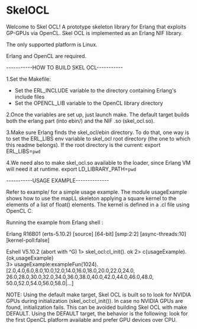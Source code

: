 # SkelOCL

Welcome to Skel OCL! A prototype skeleton library for Erlang that exploits GP-GPUs via OpenCL.
Skel OCL is implemented as an Erlang NIF library.

The only supported platform is Linux.

Erlang and OpenCL are required.

-----------HOW TO BUILD SKEL OCL-----------

1.Set the Makefile:
- Set the ERL_INCLUDE variable to the directory containing Erlang's include files
- Set the OPENCL_LIB variable to the OpenCL library directory

2.Once the variables are set up, just launch make.
The default target builds both the erlang part (into ebin/) and the NIF .so (skel_ocl.so).

3.Make sure Erlang finds the skel_ocl/ebin directory.
To do that, one way is to set the ERL_LIBS env variable to skel_ocl root directory (the one to which this readme belongs).
If the root directory is the current:
export ERL_LIBS=`pwd`

4.We need also to make skel_ocl.so available to the loader, since Erlang VM will need it at runtime.
export LD_LIBRARY_PATH=`pwd`


-----------USAGE EXAMPLE--------------

Refer to example/ for a simple usage example. The module usageExample shows how to use the mapLL skeleton applying a square kernel to the elements of a list of float() elements. The kernel is defined in a .cl file using OpenCL C.


Running the example from Erlang shell :

Erlang R16B01 (erts-5.10.2) [source] [64-bit] [smp:2:2] [async-threads:10] [kernel-poll:false]

Eshell V5.10.2  (abort with ^G)
1> skel_ocl:cl_init().
ok
2> c(usageExample).
{ok,usageExample}      
3> usageExample:exampleFun(1024).
[2.0,4.0,6.0,8.0,10.0,12.0,14.0,16.0,18.0,20.0,22.0,24.0,
 26.0,28.0,30.0,32.0,34.0,36.0,38.0,40.0,42.0,44.0,46.0,48.0,
 50.0,52.0,54.0,56.0,58.0|...]

NOTE: Using the default make target, Skel OCL is built so to look for NVIDIA GPUs during initialization (skel_ocl:cl_init()).
In case no NVIDIA GPUs are found, initialization fails.
This can be avoided building Skel OCL with make DEFAULT. Using the DEFAULT target, the behavior is the following: look for the first OpenCL platform available and prefer GPU devices over CPU.
